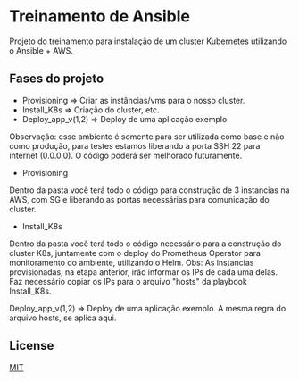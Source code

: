 # Treinamento de Ansible

Projeto do treinamento para instalação de um cluster Kubernetes utilizando o Ansible + AWS.

## Fases do projeto

- Provisioning => Criar as instâncias/vms para o nosso cluster.
- Install_K8s => Criação do cluster, etc.
- Deploy_app_v(1,2) => Deploy de uma aplicação exemplo

Observação: esse ambiente é somente para ser utilizada como base e não como produção, para testes estamos liberando a porta SSH 22 para internet (0.0.0.0). O código poderá ser melhorado futuramente.


- Provisioning

Dentro da pasta você terá todo o código para construção de 3 instancias na AWS, com SG e liberando as portas necessárias para comunicação do cluster.

- Install_K8s

Dentro da pasta você terá todo o código necessário para a construção do cluster K8s, juntamente com o deploy do Prometheus Operator para monitoramento do ambiente, utilizando o Helm. Obs: As instancias provisionadas, na etapa anterior, irão informar os IPs de cada uma delas. Faz necessário copiar os IPs para o arquivo "hosts" da playbook Install_K8s.


Deploy_app_v(1,2) => Deploy de uma aplicação exemplo. A mesma regra do arquivo hosts, se aplica aqui.


## License
[MIT](https://choosealicence.com/licenses/mit/)

```